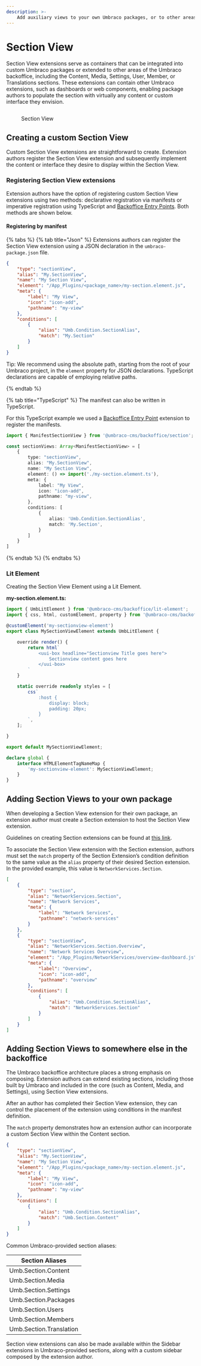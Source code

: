 ```yaml
---
description: >-
    Add auxiliary views to your own Umbraco packages, or to other areas of the Umbraco backoffice.
---
```


# Section View

Section View extensions serve as containers that can be integrated into custom Umbraco packages or extended to other 
areas of the Umbraco backoffice, including the Content, Media, Settings, User, Member, or Translations sections. These 
extensions can contain other Umbraco extensions, such as dashboards or web components, enabling package authors to 
populate the section with virtually any content or custom interface they envision.

<figure><img src="../../../../.gitbook/assets/section-views.svg" alt=""><figcaption><p>Section View</p></figcaption></figure>

## Creating a custom Section View

Custom Section View extensions are straightforward to create. Extension authors register the Section View extension and
subsequently implement the content or interface they desire to display within the Section View.

### Registering Section View extensions

Extension authors have the option of registering custom Section View extensions using two methods: declarative 
registration via manifests or imperative registration using TypeScript and [Backoffice Entry Points](../backoffice-entry-point.md). Both methods 
are shown below.

#### Registering by manifest

{% tabs %}
{% tab title="Json" %}
Extensions authors can register the Section View extension using a JSON declaration in the `umbraco-package.json` file.

```json
{
	"type": "sectionView",
	"alias": "My.SectionView",
	"name": "My Section View",
	"element": "/App_Plugins/<package_name>/my-section.element.js",
	"meta": {
		"label": "My View",
		"icon": "icon-add",
		"pathname": "my-view"
	},
	"conditions": [
		{
			"alias": "Umb.Condition.SectionAlias",
			"match": "My.Section"
		}
	]
}
```

Tip: We recommend using the absolute path, starting from the root of your Umbraco project, in the `element` property for 
JSON declarations. TypeScript declarations are capable of employing relative paths.

{% endtab %}

{% tab title="TypeScript" %}
The manifest can also be written in TypeScript.

For this TypeScript example we used a [Backoffice Entry Point](../backoffice-entry-point.md) extension to register the manifests.

```typescript
import { ManifestSectionView } from '@umbraco-cms/backoffice/section';

const sectionViews: Array<ManifestSectionView> = [
    {
        type: "sectionView",
        alias: "My.SectionView",
        name: "My Section View",
        element: () => import('./my-section.element.ts'),
        meta: {
            label: "My View",
            icon: "icon-add",
			pathname: "my-view",
        },
        conditions: [
            {
                alias: 'Umb.Condition.SectionAlias',
				match: 'My.Section',
            }
        ]
    }
]
```
{% endtab %}
{% endtabs %}

### Lit Element

Creating the Section View Element using a Lit Element.

**my-section.element.ts:**

```typescript
import { UmbLitElement } from '@umbraco-cms/backoffice/lit-element';
import { css, html, customElement, property } from '@umbraco-cms/backoffice/external/lit';

@customElement('my-sectionview-element')
export class MySectionViewElement extends UmbLitElement {

    override render() {
        return html`
            <uui-box headline="Sectionview Title goes here">
                Sectionview content goes here
            </uui-box>
        `
    }

    static override readonly styles = [
        css`
			:host {
				display: block;
                padding: 20px;
			}
		`,
    ];

}

export default MySectionViewElement;

declare global {
    interface HTMLElementTagNameMap {
        'my-sectionview-element': MySectionViewElement;
    }
}
```

## Adding Section Views to your own package

When developing a Section View extension for their own package, an extension author must create a Section extension to 
host the Section View extension.

Guidelines on creating Section extensions can be found at [this link](./section.md).

To associate the Section View extension with the Section extension, authors must set the `match` property of the Section 
Extension’s condition definition to the same value as the `alias` property of their desired Section extension. In the 
provided example, this value is `NetworkServices.Section`.

```json
[
    {
        "type": "section",
        "alias": "NetworkServices.Section",
        "name": "Network Services",
        "meta": {
            "label": "Network Services",
            "pathname": "network-services"
        }
    },
    {
        "type": "sectionView",
        "alias": "NetworkServices.Section.Overview",
        "name": "Network Services Overview",
        "element": "/App_Plugins/NetworkServices/overview-dashboard.js",
        "meta": {
            "label": "Overview",
            "icon": "icon-add",
            "pathname": "overview"
        },
        "conditions": [
            {
                "alias": "Umb.Condition.SectionAlias",
                "match": "NetworkServices.Section"
            }
        ]
    }
]
```

## Adding Section Views to somewhere else in the backoffice

The Umbraco backoffice architecture places a strong emphasis on composing. Extension authors can extend existing 
sections, including those built by Umbraco and included in the core (such as Content, Media, and Settings), using 
Section View extensions.

After an author has completed their Section View extension, they can control the placement of the extension using 
conditions in the manifest definition.

The `match` property demonstrates how an extension author can incorporate a custom Section View within the Content 
section.

```json
{
	"type": "sectionView",
	"alias": "My.SectionView",
	"name": "My Section View",
	"element": "/App_Plugins/<package_name>/my-section.element.js",
	"meta": {
		"label": "My View",
		"icon": "icon-add",
		"pathname": "my-view"
	},
	"conditions": [
		{
			"alias": "Umb.Condition.SectionAlias",
			"match": "Umb.Section.Content"
		}
	]
}
```

Common Umbraco-provided section aliases:

| Section Aliases         |
|-------------------------|
| Umb.Section.Content     |
| Umb.Section.Media       |
| Umb.Section.Settings    |
| Umb.Section.Packages    |
| Umb.Section.Users       |
| Umb.Section.Members     |
| Umb.Section.Translation |

Section view extensions can also be made available within the Sidebar extensions in Umbraco-provided sections, along
with a custom sidebar composed by the extension author.

